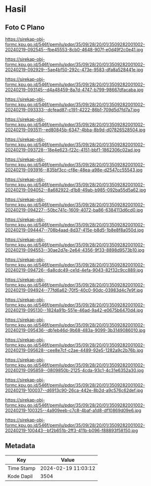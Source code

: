 # Hasil

## Foto C Plano

https://sirekap-obj-formc.kpu.go.id/546f/pemilu/pdpr/35/09/28/20/01/3509282001002-20240219-092545--fbe45553-8cb0-4648-907f-e0d49f2c0e41.jpg

https://sirekap-obj-formc.kpu.go.id/546f/pemilu/pdpr/35/09/28/20/01/3509282001002-20240219-092929--5ae4bf50-292c-473e-9583-dfa8a528441e.jpg

https://sirekap-obj-formc.kpu.go.id/546f/pemilu/pdpr/35/09/28/20/01/3509282001002-20240219-093145--d4a48459-8a7d-4747-b799-98667dfacaba.jpg

https://sirekap-obj-formc.kpu.go.id/546f/pemilu/pdpr/35/09/28/20/01/3509282001002-20240219-093333--dcfead87-c191-4222-86b1-709d5d7fd7a7.jpg

https://sirekap-obj-formc.kpu.go.id/546f/pemilu/pdpr/35/09/28/20/01/3509282001002-20240219-093511--ed80845b-6347-4bba-8b9d-d07826528504.jpg

https://sirekap-obj-formc.kpu.go.id/546f/pemilu/pdpr/35/09/28/20/01/3509282001002-20240219-093728--18e4e623-f22c-4151-bbf1-1862306c02ad.jpg

https://sirekap-obj-formc.kpu.go.id/546f/pemilu/pdpr/35/09/28/20/01/3509282001002-20240219-093916--835bf3cc-cf8e-48ea-a98e-d2547cc55543.jpg

https://sirekap-obj-formc.kpu.go.id/546f/pemilu/pdpr/35/09/28/20/01/3509282001002-20240219-094052--8a682922-d1b8-49ab-b985-092ba55d5a62.jpg

https://sirekap-obj-formc.kpu.go.id/546f/pemilu/pdpr/35/09/28/20/01/3509282001002-20240219-094227--50bc741c-1609-4072-ba86-6384113d6cd0.jpg

https://sirekap-obj-formc.kpu.go.id/546f/pemilu/pdpr/35/09/28/20/01/3509282001002-20240219-094447--708b4aad-8d37-415e-b8d5-1b8e8f8a050d.jpg

https://sirekap-obj-formc.kpu.go.id/546f/pemilu/pdpr/35/09/28/20/01/3509282001002-20240219-094553--30ae2d7e-2e64-4356-9f33-8898d9573b10.jpg

https://sirekap-obj-formc.kpu.go.id/546f/pemilu/pdpr/35/09/28/20/01/3509282001002-20240219-094726--6a8cdc49-ce1d-4efa-9043-82f32c9cc889.jpg

https://sirekap-obj-formc.kpu.go.id/546f/pemilu/pdpr/35/09/28/20/01/3509282001002-20240219-094924--77fd6a62-70f5-40c0-90dc-03983d4c7e9f.jpg

https://sirekap-obj-formc.kpu.go.id/546f/pemilu/pdpr/35/09/28/20/01/3509282001002-20240219-095130--1824a91b-551e-46ad-9a42-e0675b6470d4.jpg

https://sirekap-obj-formc.kpu.go.id/546f/pemilu/pdpr/35/09/28/20/01/3509282001002-20240219-095436--db1eb46d-9b68-483a-9099-3b3149086010.jpg

https://sirekap-obj-formc.kpu.go.id/546f/pemilu/pdpr/35/09/28/20/01/3509282001002-20240219-095628--cee8e7cf-c2ae-4489-92e5-1282a9c2b76b.jpg

https://sirekap-obj-formc.kpu.go.id/546f/pemilu/pdpr/35/09/28/20/01/3509282001002-20240219-095859--0809850b-2125-4cda-93c1-4c31e6352a30.jpg

https://sirekap-obj-formc.kpu.go.id/546f/pemilu/pdpr/35/09/28/20/01/3509282001002-20240219-100037--d6913c90-26ca-442e-8b2d-a9c576c62def.jpg

https://sirekap-obj-formc.kpu.go.id/546f/pemilu/pdpr/35/09/28/20/01/3509282001002-20240219-100325--4a909eeb-c7c8-4baf-a1d8-df10869d09e6.jpg

https://sirekap-obj-formc.kpu.go.id/546f/pemilu/pdpr/35/09/28/20/01/3509282001002-20240219-100443--bf2b651b-2ff3-411b-b096-f88893f58150.jpg


## Metadata

| Key        | Value               |
| ---------- | ------------------- |
| Time Stamp | 2024-02-19 11:03:12 |
| Kode Dapil | 3504                |



